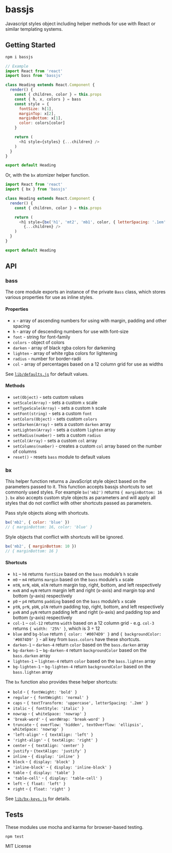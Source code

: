 # bassjs

Javascript styles object including helper methods for use with React or similar templating systems.

## Getting Started

```bash
npm i bassjs
```

```js
// Example
import React from 'react'
import bass from 'bassjs'

class Heading extends React.Component {
  render() {
    const { children, color } = this.props
    const { h, x, colors } = bass
    const style = {
      fontSize: h[1],
      marginTop: x[2],
      marginBottom: x[1],
      color: colors[color]
    }

    return (
      <h1 style={styles} {...children} />
    )
  }
}

export default Heading
```

Or, with the `bx` atomizer helper function.

```js
import React from 'react'
import { bx } from 'bassjs'

class Heading extends React.Component {
  render() {
    const { children, color } = this.props

    return (
      <h1 style={bx('h1', 'mt2', 'mb1', color, { letterSpacing: '.1em' })}
        {...children} />
    )
  }
}

export default Heading
```

## API

### bass

The core module exports an instance of the private `Bass` class, which stores various properties for use as inline styles.

#### Properties

- `x` - array of ascending numbers for using with margin, padding and other spacing
- `h` - array of descending numbers for use with font-size
- `font` - string for font-family
- `colors` - object of colors
- `darken` - array of black rgba colors for darkening
- `lighten` - array of white rgba colors for lightening
- `radius` - number for border-radii
- `col` - array of percentages based on a 12 column grid for use as widths

See [`lib/defaults.js`](lib/defaults.js) for default values.

#### Methods

- `set(Object)` - sets custom values
- `setScale(Array)` - sets a custom `x` scale
- `setTypeScale(Array)` - sets a custom `h` scale
- `setFont(string)` - sets a custom `font`
- `setColors(Object)` - sets custom `colors`
- `setDarken(Array)` - sets a custom `darken` array
- `setLighten(Array)` - sets a custom `lighten` array
- `setRadius(number)` - sets a custom `radius`
- `setCol(Array)` - sets a custom `col` array
- `setColumns(number)` - creates a custom `col` array based on the number of columns
- `reset()` - resets `bass` module to default values


### bx

This helper function returns a JavaScript style object based on the parameters passed to it.
This function accepts bassjs shortcuts to set commonly used styles.
For example `bx('mb2')` returns `{ marginBottom: 16 }`.
`bx` also accepts custom style objects as parameters and will apply all styles that do not conflict with other shortcuts passed as parameters.

Pass style objects along with shortcuts.

```js
bx('mb2', { color: 'blue' })
// { marginBottom: 16, color: 'blue' }
```

Style objects that conflict with shortcuts will be ignored.

```js
bx('mb2', { marginBottom: 10 })
// { marginBottom: 16 }
```

#### Shortcuts

- `h1` – `h6` returns `fontSize` based on the `bass` module’s `h` scale
- `m0` – `m4` returns `margin` based on the `bass` module’s `x` scale
- `mtN`, `mrN`, `mbN`, `mlN` return margin top, right, bottom, and left respectively
- `mxN` and `myN` return margin left and right (x-axis) and margin top and bottom (y-axis) respectively
- `p0` – `p4` returns `padding` based on the `bass` module’s `x` scale
- `ptN`, `prN`, `pbN`, `plN` return padding top, right, bottom, and left respectively
- `pxN` and `pyN` return padding left and right (x-axis) and padding top and bottom (y-axis) respectively
- `col-1` – `col-12` returns `width` based on a 12 column grid - e.g. `col-3` returns `{ width: '25%' }`, which is 3 ÷ 12
- `blue` and `bg-blue` return `{ color: '#0074D9' }` and `{ backgroundColor: '#0074D9' }` - all key from `bass.colors` have these shortcuts.
- `darken-1` – `darken-4` return `color` based on the `bass.darken` array
- `bg-darken-1` – `bg-darken-4` return `backgroundColor` based on the `bass.darken` array
- `lighten-1` – `lighten-4` return `color` based on the `bass.lighten` array
- `bg-lighten-1` – `bg-lighten-4` return `backgroundColor` based on the `bass.lighten` array

The `bx` function also provides these helper shortcuts:

- `bold` - `{ fontWeight: 'bold' }`
- `regular` - `{ fontWeight: 'normal' }`
- `caps` - `{ textTransform: 'uppercase', letterSpacing: '.2em' }`
- `italic` -  `{ fontStyle: 'italic' }`
- `nowrap` - `{ whiteSpace: 'nowrap' }`
- `'break-word'` - `{ wordWrap: 'break-word' }`
- `truncate` - `{ overflow: 'hidden', textOverflow: 'ellipsis', whiteSpace: 'nowrap' }`
- `'left-align'` - `{ textAlign: 'left' }`
- `'right-align'` - `{ textAlign: 'right' }`
- `center` - `{ textAlign: 'center' }`
- `justify` - `{textAlign: 'justify' }`
- `inline` - `{ display: 'inline' }`
- `block` - `{ display: 'block' }`
- `'inline-block'` - `{ display: 'inline-block' }`
- `table` - `{ display: 'table' }`
- `'table-cell'` - `{ display: 'table-cell' }`
- `left` - `{ float: 'left' }`
- `right` - `{ float: 'right' }`

See [`lib/bx-keys.js`](lib/bx-keys.js) for details.

## Tests

These modules use mocha and karma for browser-based testing.

```
npm test
```

MIT License

